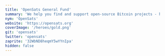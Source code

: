 ```yaml
---
title: 'OpenSats General Fund'
summary: 'We help you find and support open-source Bitcoin projects - helping create a better tomorrow, today.'
nym: 'OpenSats'
website: 'https://opensats.org'
coverImage: '/heroes/gold.png'
git: 'opensats'
twitter: 'opensats'
zaprite: '32WbND8heqmY5wYYnIpa'
hidden: false
---
```

